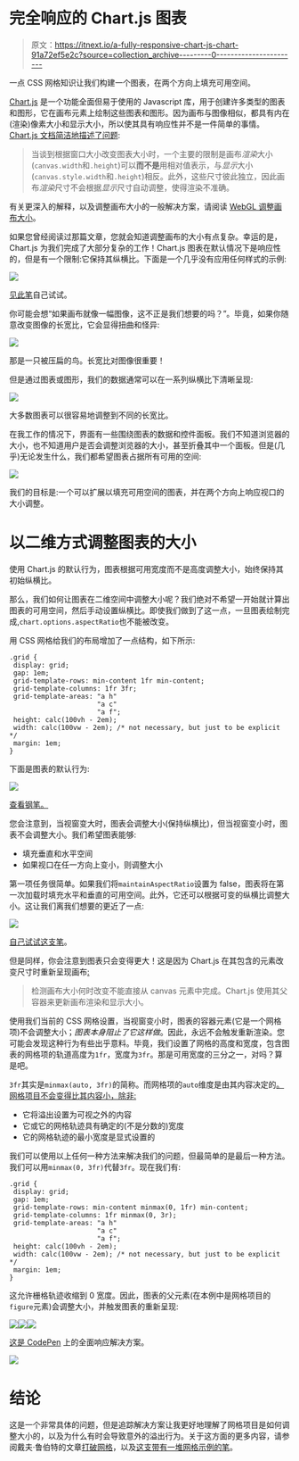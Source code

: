 # 完全响应的 Chart.js 图表

> 原文：<https://itnext.io/a-fully-responsive-chart-js-chart-91a72ef5e2c?source=collection_archive---------0----------------------->

一点 CSS 网格知识让我们构建一个图表，在两个方向上填充可用空间。

[Chart.js](https://www.chartjs.org/) 是一个功能全面但易于使用的 Javascript 库，用于创建许多类型的图表和图形，它在画布元素上绘制这些图表和图形。因为画布与图像相似，都具有内在(渲染)像素大小和显示大小，所以使其具有响应性并不是一件简单的事情。 [Chart.js 文档简洁地描述了问题](https://www.chartjs.org/docs/latest/configuration/responsive.html):

> 当谈到根据窗口大小改变图表大小时，一个主要的限制是画布*渲染*大小(`canvas.width`和`.height`)可以**而不是**用相对值表示，与*显示*大小(`canvas.style.width`和`.height`)相反。此外，这些尺寸彼此独立，因此画布*渲染*尺寸不会根据*显示*尺寸自动调整，使得渲染不准确。

有关更深入的解释，以及调整画布大小的一般解决方案，请阅读 [WebGL 调整画布大小](https://webglfundamentals.org/webgl/lessons/webgl-resizing-the-canvas.html)。

如果您曾经阅读过那篇文章，您就会知道调整画布的大小有点复杂。幸运的是，Chart.js 为我们完成了大部分复杂的工作！Chart.js 图表在默认情况下是响应性的，但是有一个限制:它保持其纵横比。下面是一个几乎没有应用任何样式的示例:

![](img/c064671388e199cdd51cc8b0eb0b6d45.png)

[见此笔](https://codepen.io/noraspice/pen/GRQQmaY)自己试试。

你可能会想“如果画布就像一幅图像，这不正是我们想要的吗？”。毕竟，如果你随意改变图像的长宽比，它会显得扭曲和怪异:

![](img/5257a4dc22f3aa008b8cbc792cd73fe8.png)

那是一只被压扁的鸟。长宽比对图像很重要！

但是通过图表或图形，我们的数据通常可以在一系列纵横比下清晰呈现:

![](img/238722296d8878026e4e13e7d8ce1037.png)

大多数图表可以很容易地调整到不同的长宽比。

在我工作的情况下，界面有一些围绕图表的数据和控件面板。我们不知道浏览器的大小，也不知道用户是否会调整浏览器的大小，甚至折叠其中一个面板。但是(几乎)无论发生什么，我们都希望图表占据所有可用的空间:

![](img/a8389858d2dbe76eaed9e699a3cba06f.png)

我们的目标是:一个可以扩展以填充可用空间的图表，并在两个方向上响应视口的大小调整。

# 以二维方式调整图表的大小

使用 Chart.js 的默认行为，图表根据可用宽度而不是高度调整大小，始终保持其初始纵横比。

那么，我们如何让图表在二维空间中调整大小呢？我们绝对不希望一开始就计算出图表的可用空间，然后手动设置纵横比。即使我们做到了这一点，一旦图表绘制完成,`chart.options.aspectRatio`也不能被改变。

用 CSS 网格给我们的布局增加了一点结构，如下所示:

```
.grid {
 display: grid;
 gap: 1em;
 grid-template-rows: min-content 1fr min-content;
 grid-template-columns: 1fr 3fr;
 grid-template-areas: "a h"
                      "a c"
                      "a f";
 height: calc(100vh - 2em);
 width: calc(100vw - 2em); /* not necessary, but just to be explicit */
 margin: 1em;
}
```

下面是图表的默认行为:

![](img/df642e7e665058f8e1dc7c8cf9a6d243.png)

[查看钢笔。](https://codepen.io/noraspice/pen/GRQQmaY)

您会注意到，当视窗变大时，图表会调整大小(保持纵横比)，但当视窗变小时，图表不会调整大小。我们希望图表能够:

*   填充垂直和水平空间
*   如果视口在任一方向上变小，则调整大小

第一项任务很简单。如果我们将`maintainAspectRatio`设置为 false，图表将在第一次加载时填充水平和垂直的可用空间。此外，它还可以根据可变的纵横比调整大小。这让我们离我们想要的更近了一点:

![](img/f32aa86440b16c2391e53fcef44e3509.png)

[自己试试这支笔](https://codepen.io/noraspice/pen/YzeeLLy)。

但是同样，你会注意到图表只会变得更大！这是因为 Chart.js 在其包含的元素改变尺寸时重新呈现画布[:](https://www.chartjs.org/docs/latest/configuration/responsive.html#important-note)

> 检测画布大小何时改变不能直接从 canvas 元素中完成。Chart.js 使用其父容器来更新画布渲染和显示大小。

使用我们当前的 CSS 网格设置，当视窗变小时，图表的容器元素(它是一个网格项)不会调整大小；*图表本身阻止了它这样做*。因此，永远不会触发重新渲染。您可能会发现这种行为有些出乎意料。毕竟，我们设置了网格的高度和宽度，包含图表的网格项的轨道高度为`1fr`，宽度为`3fr`。那是可用宽度的三分之一，对吗？算是吧。

`3fr`其实是`minmax(auto, 3fr)`的简称。而网格项的`auto`维度是由其内容决定的[。网格项目不会变得比其内容小，除非:](https://www.w3.org/TR/css3-grid-layout/#min-size-auto)

*   它将溢出设置为可视之外的内容
*   它或它的网格轨迹具有确定的(不是分数的)宽度
*   它的网格轨迹的最小宽度是显式设置的

我们可以使用以上任何一种方法来解决我们的问题，但最简单的是最后一种方法。我们可以用`minmax(0, 3fr)`代替`3fr`。现在我们有:

```
.grid {
 display: grid;
 gap: 1em;
 grid-template-rows: min-content minmax(0, 1fr) min-content;
 grid-template-columns: 1fr minmax(0, 3r);
 grid-template-areas: "a h"
                      "a c"
                      "a f";
 height: calc(100vh - 2em);
 width: calc(100vw - 2em); /* not necessary, but just to be explicit */
 margin: 1em;
}
```

这允许栅格轨迹收缩到 0 宽度。因此，图表的父元素(在本例中是网格项目的`figure`元素)会调整大小，并触发图表的重新呈现:

![](img/3b19f99067eb633b54db227a17d09f72.png)![](img/3b19f99067eb633b54db227a17d09f72.png)![](img/3b19f99067eb633b54db227a17d09f72.png)

[这是 CodePen](https://codepen.io/noraspice/pen/GRQQdzW) 上的全面响应解决方案。

![](img/3b19f99067eb633b54db227a17d09f72.png)

# 结论

这是一个非常具体的问题，但是追踪解决方案让我更好地理解了网格项目是如何调整大小的，以及为什么有时会导致意外的溢出行为。关于这方面的更多内容，请参阅戴夫·鲁伯特的文章[打破网格](https://daverupert.com/2017/09/breaking-the-grid/)，以及[这支带有一堆网格示例的笔](https://codepen.io/noraspice/pen/oNEoKYj?editors=1100)。
